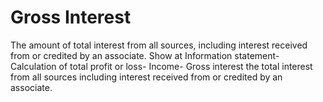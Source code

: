 # Gross Interest
The amount of total interest from all sources, including interest received from or credited by an associate. Show at Information statement- Calculation of total profit or loss- Income- Gross interest the total interest from all sources including interest received from or credited by an associate.